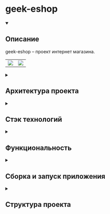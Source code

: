 # geek-eshop

<details open=""><summary><h2>Описание</h2></summary>
  <div>
    geek-eshop &ndash; проект интернет магазина.
  </div>
  <p></p>
  <div align="center">
    <table border="0">
      <tr>
        <td width="50%"><a href="https://user-images.githubusercontent.com/73485824/176501821-0b632f07-280e-4dfa-95b0-004dc846b8a1.png"><img src="https://user-images.githubusercontent.com/73485824/176501821-0b632f07-280e-4dfa-95b0-004dc846b8a1.png"/></a></td>
        <td width="50%"><a href="https://user-images.githubusercontent.com/73485824/176502163-064db9fa-9d1f-4523-a5cb-c512d337db3f.png"><img src="https://user-images.githubusercontent.com/73485824/176502163-064db9fa-9d1f-4523-a5cb-c512d337db3f.png"/></a></td>
      </tr>
    </table>
  </div>
</details>
<details><summary><h2>Архитектура проекта</h2></summary>
<div align="center">
<a href="https://user-images.githubusercontent.com/73485824/176502587-a9babb8d-2f06-4399-ac6b-9e55424f35ff.jpg"><img src="https://user-images.githubusercontent.com/73485824/176502587-a9babb8d-2f06-4399-ac6b-9e55424f35ff.jpg"/></a>
</div>
</details>
<details><summary><h2>Стэк технологий</h2></summary>
   <ul>
      <li>JDK &ndash; v.11.0.12;</li>
      <li>Maven &ndash; v.3.8.1;</li>
      <li>Spring Boot &ndash; v.2.5.5</li>
      <li>Spring Web</li>
      <li>Spring Security</li>
      <li>Spring Сloud Config</li>
      <li>Spring Сloud Eureka</li>
      <li>Spring Сloud Gateway</li>
      <li>Rest API</li>
      <li>Spring Data JPA</li>
      <li>Hibernate</li>
      <li>MySQL</li>
      <li>Liquibase</li>
      <li>RabbitMQ</li>
      <li>Redis</li>
      <li>NGINX</li>
      <li>Node.js  &ndash; v.16.13.2 (включая npm &ndash; v.8.6.0);</li>
      <li>Angular CLI &ndash; v.13.2.6;</li>
      <li>Docker &ndash; v.20.10.12;</li>
      <li>Thymeleaf</li>
      <li>JUnit 5</li>
   </ul>
</details>
<details><summary><h2>Функциональность</h2></summary>
В приложении админ:
<ul>
<li>
создание, редактирование, удаление:
  <ul>
    <li>категорий продуктов</li>
    <li>брэндов продуктов</li>
    <li>продуктов</li>
    <li>пользователей</li>
  </ul>
</li>
<li>пагинация &ndash; отображаются по 10 товаров;</li>
<li>
  сортировка
  <ul>
    <li>продуктов - по id, имени, цене;</li>
    <li>пользователей - по id, имени, возрасту;</li>
  </ul>
</li>
<li>
  фильтрация
  <ul>
    <li>продуктов - по категориям, имени, минимальной и максимальной цене, брэндам;</li>
    <li>пользователей - по имени, минимальному и максимальному возрасту;</li>
  </ul>
</li>
</ul>
В приложении backend:
<ul>
<li>фильтрация продуктов - по категориям, имени, минимальной и максимальной цене, брэндам;</li>
<li>добавление продуктов в корзину;</li>
<li>регистрация пользователей;</li>
<li>для зарегистрированных пользователей:
<ul>
<li>создание заказа из добавленных в корзину товаров;</li>
<li>просмотр заказов с онлайн уведомлением об изменении статуса заказа;</li>
</ul>
</li>
</ul>
</details>
<details><summary><h2>Сборка и запуск приложения</h2></summary>
<div>
Для локального запуска приложения необходимо иметь следующие установленные приложения:
</div>
<ul>
<li><a href="https://docs.oracle.com/en/java/javase/11/install/index.html">JDK</a> &ndash; v.11.0.12;</li>
<li><a href="https://maven.apache.org/guides/getting-started/maven-in-five-minutes.html">Maven</a> &ndash; v.3.8.1;</li>
<li><a href="https://nodejs.org/ru/">Node.js</a> &ndash; v.16.13.2 (включая npm &ndash; v.8.6.0);</li>
<li><a href="https://angular.io/cli">Angular CLI</a> &ndash; v.13.2.6;</li>
<li><a href="https://docs.docker.com/engine/install">Docker</a> &ndash; v.20.10.12;</li>
<li><a href="https://docs.docker.com/engine/install">Docker-compose</a> &ndash; v.20.10.12;</li>
</ul>
<p>В проекте использованы дополнительные образы из docker hub
(при запуске через docker-compose скачивать или устанавливать не надо):
</p>
<ul>
<li><a href="https://hub.docker.com/_/mysql">mysql</a> &ndash; в качестве базы данных;</li>
<li><a href="https://hub.docker.com/r/bitnami/rabbitmq">bitnami:rabbitmq</a> &ndash; в качестве Message Broker;</li>
<li><a href="https://hub.docker.com/r/bitnami/redis">redis</a> &ndash; для кеширования корзины;</li>
<li><a href="https://hub.docker.com/_/nginx">nginx</a>  &ndash; для раздачи статического контента.</li>
</ul>
&nbsp;&nbsp;&nbsp;&nbsp;После установки вышеуказанных программ необходимо:
  <ul>
    <li><a href="#git_clone">Склонировать репозиторий на локальный компьютер</a></li>
    <li><a href="#front-image">Построить фронтэнд</a></li>
    <li><a href="#mvn-build">Запустить сборку проекта через Maven</a></li>
    <li><a href="#run-app">Запустить приложение</a></li>
  </ul>

<a name="git_clone"><h3>Склонировать репозиторий на локальный компьютер:</h3></a>
```
git clone https://github.com/ramprox/geek-eshop
```
<a name="front-image"><h3>Построить фронтэнд:</h3></a>
```
cd shop-frontend-app
npm i
ng build
```
<a name="mvn-build"><h3>Запустить сборку проекта через Maven</h3></a>
```
cd ..
mvn clean install
```
<a name="run-app"><h3>Запустить приложение</h3></a>
```
docker-compose up -d
```
</details>
<details><summary><h2>Структура проекта</h2></summary>
<table>
<tr>
<th>Директория</th>
<th>Описание</th>
</tr>
<tr>
<td>log4jdbc-boot</td>
<td>Модуль логирования запросов в базу данных</td>
</tr>
<tr>
<td>picture-service</td>
<td>Библиотека контроллера и сервиса взаимодействия с картинками</td>
</tr>
<tr>
<td>picture-service-app</td>
<td>Сервис взаимодействия с картинками</td>
</tr>
<tr>
<td>shop-admin-app</td>
<td>Сервис для администрирования</td>
</tr>
<tr>
<td>shop-backend-api-app</td>
<td>Сервис взаимодействия пользователей с магазином</td>
</tr>
<tr>
<td>shop-database</td>
<td>Модуль, содержащий структуру базы даных, а также файлы миграции для Liquibase</td>
</tr>
<tr>
<td>shop-delivery-service</td>
<td>Сервис обработки заказов (имитация)</td>
</tr>
<tr>
<td>shop-frontend-app</td>
<td>Фронтэнд - модуль, содержащий логику для взаимодействия с сервисом из модуля shop-backend-api-app</td>
</tr>
<tr>
<td>spring-cloud-config</td>
<td>Сервис раздачи конфигурации</td>
</tr>
<tr>
<td>spring-cloud-gateway</td>
<td>Балансировщик нагрузки запросов на shop-backend-api-app и picture-service-app</td>
</tr>
<tr>
<td>spring-eureka</td>
<td>Сервер регистрации запущенных сервисов</td>
</tr>
</table>
</details>

